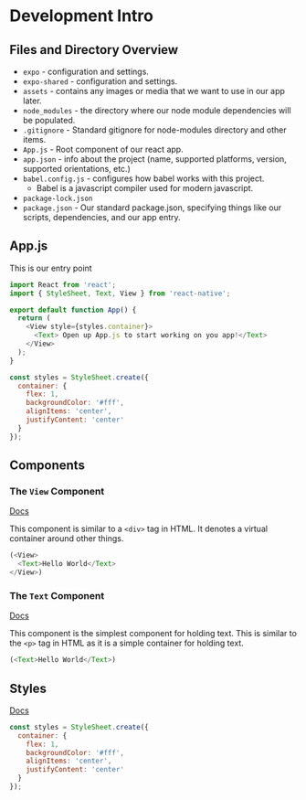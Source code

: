 
# Development Intro
## Files and Directory Overview
- `expo` - configuration and settings.
- `expo-shared` - configuration and settings.
- `assets` - contains any images or media that we want to use in our app later.
- `node_modules` - the directory where our node module dependencies will be populated.
- `.gitignore` - Standard gitignore for node-modules directory and other items.
- `App.js` - Root component of our react app.
- `app.json` - info about the project (name, supported platforms, version, supported orientations, etc.)
- `babel.config.js` - configures how babel works with this project.
  - Babel is a javascript compiler used for modern javascript.
- `package-lock.json`
- `package.json` - Our standard package.json, specifying things like our scripts, dependencies, and our app entry.

## App.js
This is our entry point
``` javascript
import React from 'react';
import { StyleSheet, Text, View } from 'react-native';

export default function App() {
  return (
    <View style={styles.container}>
      <Text> Open up App.js to start working on you app!</Text>
    </View>
  );
}

const styles = StyleSheet.create({
  container: {
    flex: 1,
    backgroundColor: '#fff',
    alignItems: 'center',
    justifyContent: 'center'
  }
});
```

## Components
### The `View` Component
[Docs](https://reactnative.dev/docs/view)

This component is similar to a `<div>` tag in HTML. It denotes a virtual container around other things.
``` js
(<View>
  <Text>Hello World</Text>
</View>)
```

### The `Text` Component
[Docs](https://reactnative.dev/docs/text)

This component is the simplest component for holding text. This is similar to the `<p>` tag in HTML as it is a simple container for holding text.
``` Javascript
(<Text>Hello World</Text>)
```

## Styles
[Docs](https://reactnative.dev/docs/stylesheet)

``` javascript
const styles = StyleSheet.create({
  container: {
    flex: 1,
    backgroundColor: '#fff',
    alignItems: 'center',
    justifyContent: 'center'
  }
});
```